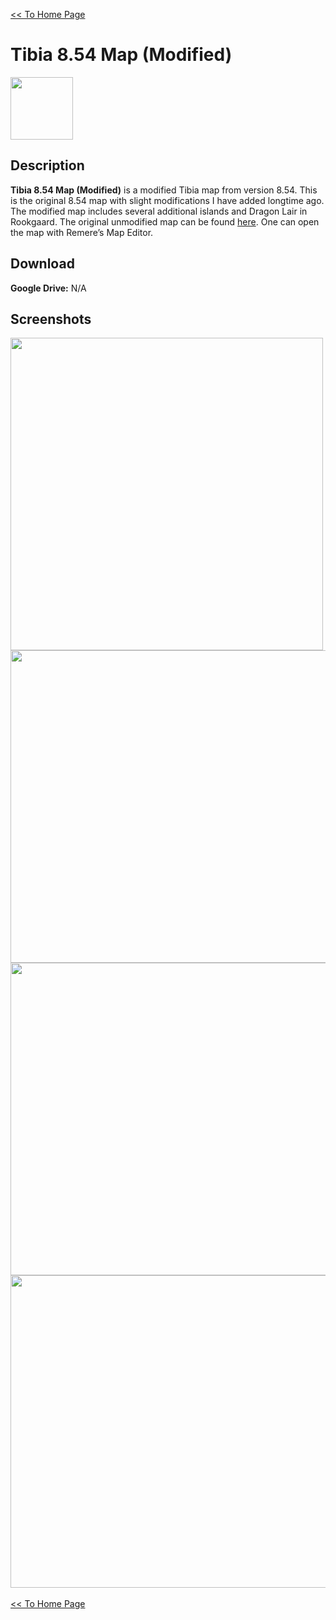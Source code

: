 [<< To Home Page](https://gekusite.github.io/Geku/)
# Tibia 8.54 Map (Modified)

<img src="https://vignette.wikia.nocookie.net/tibia/images/c/c4/Client_Artwork_8.0.jpg/revision/latest?cb=20130917194022&path-prefix=en" width="100" height="100">

## Description
**Tibia 8.54 Map (Modified)** is a modified Tibia map from version 8.54. This is the original 8.54 map with slight modifications I have added longtime ago. The modified map includes several additional islands and Dragon Lair in Rookgaard. The original unmodified map can be found [here](https://gekusite.github.io/TB002/). One can open the map with Remere’s Map Editor.

## Download

 **Google Drive:** N/A
 
## Screenshots
 
 <img src="https://steamuserimages-a.akamaihd.net/ugc/1648839813994953374/D6B7C5CEBFFE97B902EA8C8CAD2A720BC8E654A7/" width="500" height="500">  <img src="https://image.prntscr.com/image/xuXwgCMHQ8y5tX50knTPEw.jpg" width="750" height="500"> <img src="https://image.prntscr.com/image/MOHHTtZ2RR6psp_O3TxiQA.jpg" width="750" height="500"> <img src="https://image.prntscr.com/image/atOyZ3p1SnSppjoGsRA2cg.jpg" width="750" height="500"><br/>
 <br/>
 [<< To Home Page](https://gekusite.github.io/Geku/)

